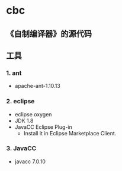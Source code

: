 # cbc
## 《自制编译器》的源代码

## 工具
### 1. ant
- apache-ant-1.10.13

### 2. eclipse
- eclipse oxygen
- JDK 1.8
- JavaCC Eclipse Plug-in
  - Install it in Eclipse Marketplace Client.

### 3. JavaCC
- javacc 7.0.10
